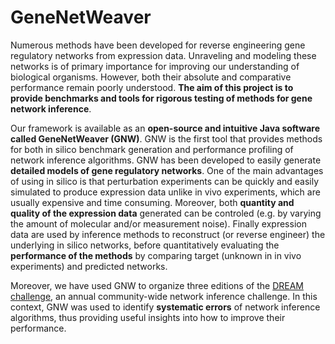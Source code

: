 GeneNetWeaver
=============

Numerous methods have been developed for reverse engineering gene regulatory networks from expression data. Unraveling and modeling these networks is of primary importance for improving our understanding of biological organisms. However, both their absolute and comparative performance remain poorly understood. **The aim of this project is to provide benchmarks and tools for rigorous testing of methods for gene network inference**.

Our framework is available as an **open-source and intuitive Java software called GeneNetWeaver (GNW)**. GNW is the first tool that provides methods for both in silico benchmark generation and performance profiling of network inference algorithms. GNW has been developed to easily generate **detailed models of gene regulatory networks**. One of the main advantages of using in silico is that perturbation experiments can be quickly and easily simulated to produce expression data unlike in vivo experiments, which are usually expensive and time consuming. Moreover, both **quantity and quality of the expression data** generated can be controled (e.g. by varying the amount of molecular and/or measurement noise). Finally expression data are used by inference methods to reconstruct (or reverse engineer) the underlying in silico networks, before quantitatively evaluating the **performance of the methods** by comparing target (unknown in in vivo experiments) and predicted networks.

Moreover, we have used GNW to organize three editions of the [DREAM challenge](http://tschaffter.ch/projects/gnw/#DREAM), an annual community-wide network inference challenge. In this context, GNW was used to identify **systematic errors** of network inference algorithms, thus providing useful insights into how to improve their performance.